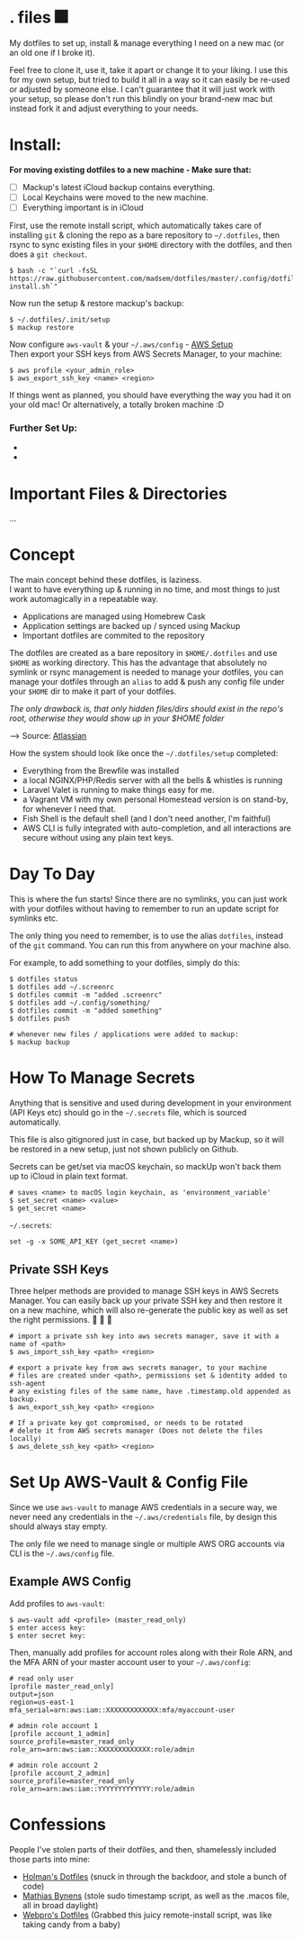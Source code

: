 # . files :fireworks:
My dotfiles to set up, install &amp; manage everything I need on a new mac (or an old one if I broke it).

Feel free to clone it, use it, take it apart or change it to your liking. I use this for my own setup, but tried to build it all in a way so it can easily be re-used or adjusted by someone else. I can't guarantee that it will just work with your setup, so please don't run this blindly on your brand-new mac but instead fork it and adjust everything to your needs.

# Install:
**For moving existing dotfiles to a new machine - Make sure that:**
- [ ] Mackup's latest iCloud backup contains everything.
- [ ] Local Keychains were moved to the new machine.
- [ ] Everything important is in iCloud

First, use the remote install script, which automatically takes care of installing `git` & cloning the repo as a bare repository to `~/.dotfiles`, then rsync to sync existing files in your `$HOME` directory with the dotfiles, and then does a `git checkout`.  
```shell
$ bash -c "`curl -fsSL https://raw.githubusercontent.com/madsem/dotfiles/master/.config/dotfiles/init/remote-install.sh`"
```

Now run the setup & restore mackup's backup:  
```shell
$ ~/.dotfiles/.init/setup
$ mackup restore
```

Now configure `aws-vault` & your `~/.aws/config` - [AWS Setup](#aws-setup)  
Then export your SSH keys from AWS Secrets Manager, to your machine:
```shell
$ aws profile <your_admin_role>
$ aws_export_ssh_key <name> <region>
```

If things went as planned, you should have everything the way you had it on your old mac! Or alternatively, a totally broken machine :D

### Further Set Up:
-
-


# Important Files & Directories
...


# Concept
The main concept behind these dotfiles, is laziness.  
I want to have everything up & running in no time, and most things to just work automagically in a repeatable way.

- Applications are managed using Homebrew Cask
- Application settings are backed up / synced using Mackup
- Important dotfiles are commited to the repository

The dotfiles are created as a bare repository in `$HOME/.dotfiles` and use `$HOME` as working directory.
This has the advantage that absolutely no symlink or rsync management is needed to manage your dotfiles, you can manage your dotfiles through an `alias` to add & push any config file under your `$HOME` dir to make it part of your dotfiles. 

_The only drawback is, that only hidden files/dirs should exist in the repo's root, otherwise they would show up in your $HOME folder_

--> Source: <a href="https://www.atlassian.com/git/tutorials/dotfiles" target="_blank">Atlassian</a>

How the system should look like once the `~/.dotfiles/setup` completed:
- Everything from the Brewfile was installed
- a local NGINX/PHP/Redis server with all the bells & whistles is running
- Laravel Valet is running to make things easy for me.
- a Vagrant VM with my own personal Homestead version is on stand-by, for whenever I need that.
- Fish Shell is the default shell (and I don't need another, I'm faithful)
- AWS CLI is fully integrated with auto-completion, and all interactions are secure without using any plain text keys.


# Day To Day
This is where the fun starts! Since there are no symlinks, you can just work with your dotfiles without having to remember to run an update script for symlinks etc.

The only thing you need to remember, is to use the alias `dotfiles`, instead of the `git` command. You can run this from anywhere on your machine also.

For example, to add something to your dotfiles, simply do this: 
```shell
$ dotfiles status
$ dotfiles add ~/.screenrc
$ dotfiles commit -m "added .screenrc"
$ dotfiles add ~/.config/something/
$ dotfiles commit -m "added something"
$ dotfiles push

# whenever new files / applications were added to mackup:
$ mackup backup
```

# How To Manage Secrets
Anything that is sensitive and used during development in your environment (API Keys etc) should go in the `~/.secrets` file, which is sourced automatically.  

This file is also gitignored just in case, but backed up by Mackup, so it will be restored in a new setup, just not shown publicly on Github.

Secrets can be get/set via macOS keychain, so mackUp won't back them up to iCloud in plain text format.
```shell
# saves <name> to macOS login keychain, as 'environment_variable' 
$ set_secret <name> <value>
$ get_secret <name>
```

`~/.secrets`:
```shell
set -g -x SOME_API_KEY (get_secret <name>)
```


## Private SSH Keys
Three helper methods are provided to manage SSH keys in AWS Secrets Manager. You can easily back up your private SSH key and then restore it on a new machine, which will also re-generate the public key as well as set the right permissions. :see_no_evil:
:hear_no_evil:
:speak_no_evil:

```shell
# import a private ssh key into aws secrets manager, save it with a name of <path>
$ aws_import_ssh_key <path> <region>

# export a private key from aws secrets manager, to your machine
# files are created under <path>, permissions set & identity added to ssh-agent
# any existing files of the same name, have .timestamp.old appended as backup.
$ aws_export_ssh_key <path> <region>

# If a private key got compromised, or needs to be rotated
# delete it from AWS secrets manager (Does not delete the files locally)
$ aws_delete_ssh_key <path> <region>
```


# <a name="aws-setup"></a> Set Up AWS-Vault & Config File
Since we use `aws-vault` to manage AWS credentials in a secure way, we never need any credentials in the `~/.aws/credentials` file, by design this should always stay empty.

The only file we need to manage single or multiple AWS ORG accounts via CLI is the `~/.aws/config` file.

## Example AWS Config
Add profiles to `aws-vault`:  
```shell
$ aws-vault add <profile> (master_read_only)
$ enter access key:
$ enter secret key:
```

Then, manually add profiles for account roles along with their Role ARN, and the MFA ARN of your master account user to your `~/.aws/config`:
```config
# read only user
[profile master_read_only]
output=json
region=us-east-1
mfa_serial=arn:aws:iam::XXXXXXXXXXXXX:mfa/myaccount-user

# admin role account 1
[profile account_1_admin]
source_profile=master_read_only
role_arn=arn:aws:iam::XXXXXXXXXXXXX:role/admin

# admin role account 2
[profile account_2_admin]
source_profile=master_read_only
role_arn=arn:aws:iam::YYYYYYYYYYYYY:role/admin
```


# Confessions
People I've stolen parts of their dotfiles, and then, shamelessly included those parts into mine:  
- [Holman's Dotfiles](https://github.com/holman/dotfiles) (snuck in through the backdoor, and stole a bunch of code)
- [Mathias Bynens](https://github.com/mathiasbynens/dotfiles) (stole sudo timestamp script, as well as the .macos file, all in broad daylight)
- [Webpro's Dotfiles](https://github.com/webpro/dotfiles) (Grabbed this juicy remote-install script, was like taking candy from a baby)
